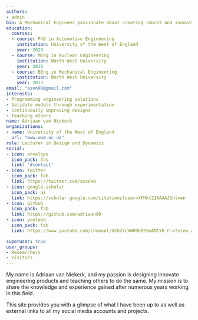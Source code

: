 ```yaml
---
authors:
- admin
bio: A Mechanical Engineer passionate about creating robust and innovative products and teaching others to do the same.
education:
  courses:
  - course: PhD in Automotive Engineering
    institution: University of the West of England
    year: 2020
  - course: MEng in Nuclear Engineering
    institution: North West University
    year: 2016
  - course: BEng in Mechanical Engineering
    institution: North West University
    year: 2013
email: "asvn90@gmail.com"
interests:
- Programming engineering solutions
- Validate models through experimentation
- Continuously improving designs
- Teaching others
name: Adriaan van Niekerk
organizations:
- name: University of the West of England
  url: "www.uwe.ac.uk"
role: Lecturer in Design and Dynamics
social:
- icon: envelope
  icon_pack: fas
  link: '#contact'
- icon: twitter
  icon_pack: fab
  link: https://twitter.com/asvn90
- icon: google-scholar
  icon_pack: ai
  link: https://scholar.google.com/citations?user=XFHkt2IAAAAJ&hl=en 
- icon: github
  icon_pack: fab
  link: https://github.com/adriaan90
- icon: youtube
  icon_pack: fab
  link: https://www.youtube.com/channel/UC62YcVWO968SSeAM1YK_C-w?view_as=subscriber 

superuser: true
user_groups:
- Researchers
- Visitors
---
```


My name is Adriaan van Niekerk, and my passion is designing innovate engineering products and teaching others to do the same. My mission is to share the knowledge and experience gained after numerous years working in this field.

This site provides you with a glimpse of what I have been up to as well as external links to all my social media accounts and projects.

